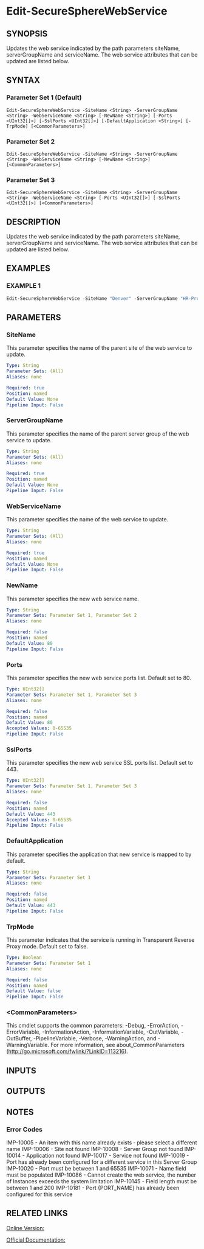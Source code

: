 ﻿# Edit-SecureSphereWebService

## SYNOPSIS
Updates the web service indicated by the path parameters siteName, serverGroupName and serviceName. The web service attributes that can be updated are listed below.

## SYNTAX

### Parameter Set 1 (Default)
```
Edit-SecureSphereWebService -SiteName <String> -ServerGroupName <String> -WebServiceName <String> [-NewName <String>] [-Ports <UInt32[]>] [-SslPorts <UInt32[]>] [-DefaultApplication <String>] [-TrpMode] [<CommonParameters>]
```

### Parameter Set 2
```
Edit-SecureSphereWebService -SiteName <String> -ServerGroupName <String> -WebServiceName <String> [-NewName <String>] [<CommonParameters>]
```

### Parameter Set 3
```
Edit-SecureSphereWebService -SiteName <String> -ServerGroupName <String> -WebServiceName <String> [-Ports <UInt32[]>] [-SslPorts <UInt32[]>] [<CommonParameters>]
```

## DESCRIPTION
Updates the web service indicated by the path parameters siteName, serverGroupName and serviceName. The web service attributes that can be updated are listed below.

## EXAMPLES

### EXAMPLE 1

```powershell
Edit-SecureSphereWebService -SiteName "Denver" -ServerGroupName "HR-Prod" -WebServiceName "ODS-WebService" -NewName "Orders" -Ports @(80, 8080) -DefaultApplication "WebStore-MainApp"
```

## PARAMETERS

### SiteName
This parameter specifies the name of the parent site of the web service to update.

```yaml
Type: String
Parameter Sets: (All)
Aliases: none

Required: true
Position: named
Default Value: None
Pipeline Input: False
```

### ServerGroupName
This parameter specifies the name of the parent server group of the web service to update.

```yaml
Type: String
Parameter Sets: (All)
Aliases: none

Required: true
Position: named
Default Value: None
Pipeline Input: False
```

### WebServiceName
This parameter specifies the name of the web service to update.

```yaml
Type: String
Parameter Sets: (All)
Aliases: none

Required: true
Position: named
Default Value: None
Pipeline Input: False
```

### NewName
This parameter specifies the new web service name.

```yaml
Type: String
Parameter Sets: Parameter Set 1, Parameter Set 2
Aliases: none

Required: false
Position: named
Default Value: 80
Pipeline Input: False
```

### Ports
This parameter specifies the new web service ports list. Default set to 80.

```yaml
Type: UInt32[]
Parameter Sets: Parameter Set 1, Parameter Set 3
Aliases: none

Required: false
Position: named
Default Value: 80
Accepted Values: 0-65535
Pipeline Input: False
```

### SslPorts
This parameter specifies the new web service SSL ports list. Default set to 443.

```yaml
Type: UInt32[]
Parameter Sets: Parameter Set 1, Parameter Set 3
Aliases: none

Required: false
Position: named
Default Value: 443
Accepted Values: 0-65535
Pipeline Input: False
```

### DefaultApplication
This parameter specifies the application that new service is mapped to by default.

```yaml
Type: String
Parameter Sets: Parameter Set 1
Aliases: none

Required: false
Position: named
Default Value: 443
Pipeline Input: False
```

### TrpMode
This parameter indicates that the service is running in Transparent Reverse Proxy mode. Default set to false.

```yaml
Type: Boolean
Parameter Sets: Parameter Set 1
Aliases: none

Required: false
Position: named
Default Value: false
Pipeline Input: False
```

### \<CommonParameters\>
This cmdlet supports the common parameters: -Debug, -ErrorAction, -ErrorVariable, -InformationAction, -InformationVariable, -OutVariable, -OutBuffer, -PipelineVariable, -Verbose, -WarningAction, and -WarningVariable. For more information, see about_CommonParameters (http://go.microsoft.com/fwlink/?LinkID=113216).

## INPUTS

## OUTPUTS

## NOTES

### Error Codes
IMP-10005 - An item with this name already exists ‐ please select a different name
IMP-10006 - Site not found
IMP-10008 - Server Group not found
IMP-10014 - Application not found
IMP-10017 - Service not found
IMP-10019 - Port has already been configured for a different service in this Server Group
IMP-10020 - Port must be between 1 and 65535
IMP-10071 - Name field must be populated
IMP-10086 - Cannot create the web service, the number of Instances exceeds the system limitation
IMP-10145 - Field length must be between 1 and 200
IMP-10181 - Port {PORT_NAME} has already been configured for this service

## RELATED LINKS

[Online Version:](https://github.com/akshinmustafayev/SecureSpherePS/tree/master/Documentation)

[Official Documentation:](https://docs.imperva.com/bundle/v13.6-api-reference-guide/page/61850.htm)



